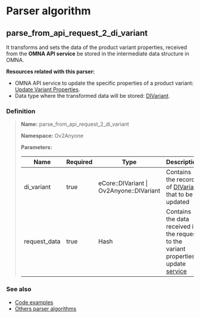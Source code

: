 # Parser algorithm
 
## parse_from_api_request_2_di_variant

It transforms and sets the data of the product variant properties, received from the **OMNA API service** be stored in 
the intermediate data structure in OMNA.

**Resources related with this parser:**

* OMNA API service to update the specific properties of a product variant: [Update Variant Properties](//cenit-io.github.io/eCapi/api-spec/index.html#operation/update_integration_variant_beta_).
* Data type where the transformed data will be stored: [DIVariant](../data-types/DIVariant.md).
    
### Definition

> **Name:** parse_from_api_request_2_di_variant
> 
> **Namespace:** Ov2Anyone
>
> **Parameters:**
> 
> | Name | Required | Type | Description |
> | ---- | -------- | ---- | ----------- |
> | di_variant | true | eCore::DIVariant \| Ov2Anyone::DIVariant | Contains the record of [DIVariant](../data-types/DIVariant.md) that to be updated |
> | request_data | true | Hash | Contains the data received in the request to the variant properties update [service](//cenit-io.github.io/eCapi/api-spec/#operation/update_integration_variant_beta_) |

### See also
* [Code examples](https://cenit.io/algorithm?f[name][40703][o]=is&f[name][40703][v]=parse_from_api_request_2_di_variant&f[namespace][40840][o]=starts_with&f[namespace][40840][v]=Ov2)
* [Others parser algorithms](overview?id=parse_from_api_request_2_di_variant)